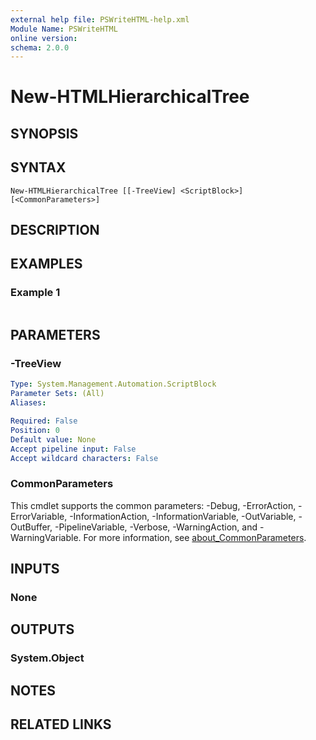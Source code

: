 ```yaml
---
external help file: PSWriteHTML-help.xml
Module Name: PSWriteHTML
online version:
schema: 2.0.0
---
```


# New-HTMLHierarchicalTree

## SYNOPSIS


## SYNTAX

```
New-HTMLHierarchicalTree [[-TreeView] <ScriptBlock>] [<CommonParameters>]
```

## DESCRIPTION


## EXAMPLES

### Example 1
```powershell

```



## PARAMETERS

### -TreeView


```yaml
Type: System.Management.Automation.ScriptBlock
Parameter Sets: (All)
Aliases:

Required: False
Position: 0
Default value: None
Accept pipeline input: False
Accept wildcard characters: False
```

### CommonParameters
This cmdlet supports the common parameters: -Debug, -ErrorAction, -ErrorVariable, -InformationAction, -InformationVariable, -OutVariable, -OutBuffer, -PipelineVariable, -Verbose, -WarningAction, and -WarningVariable. For more information, see [about_CommonParameters](http://go.microsoft.com/fwlink/?LinkID=113216).

## INPUTS

### None

## OUTPUTS

### System.Object
## NOTES

## RELATED LINKS
